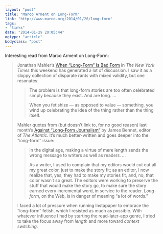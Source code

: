 ```yaml
---
layout: "post"
title: "Marco Arment on Long-Form"
link: "http://www.marco.org/2014/01/26/long-form"
tags: 
- "links"
date: "2014-01-29 20:05:44"
ogtype: "article"
bodyclass: "post"
---
```


Interesting read from Marco Arment on Long-Form:

> Jonathan Mahler’s [When “Long-Form” Is Bad Form](http://www.nytimes.com/2014/01/25/opinion/when-long-form-is-bad-form.html?_r=0) in *The New York Times* this weekend has generated a lot of discussion. I saw it as a sloppy collection of disparate rants with mixed validity, but one resonates:
> 
> > The problem is that long-form stories are too often celebrated simply because they exist. And are long. …
> > 
> > When you fetishize — as opposed to value — something, you wind up celebrating the idea of the thing rather than the thing itself.
> 
> Mahler quotes from (but doesn’t link to, for no good reason) last month’s [Against “Long-Form Journalism”](http://www.theatlantic.com/business/archive/2013/12/against-long-form-journalism/282256/) by James Bennet, editor of *The Atlantic*. It’s much better-written and goes deeper into the “long-form” issue:
> 
> > In the digital age, making a virtue of mere length sends the wrong message to writers as well as readers. …
> > 
> > As a writer, I used to complain that my editors would cut out all my great color, just to make the story fit; as an editor, I now realize that, yes, they had to make my stories fit, and, no, that color wasn’t so great. The editors were working to preserve the stuff that would make the story go, to make sure the story earned every incremental word, in service to the reader. *Long-form*, on the Web, is in danger of meaning “a lot of words.”
> 
> I faced a lot of pressure when running Instapaper to embrace the “long-form” fetish, which I resisted as much as possible. With whatever influence I had by starting the read-later-app genre, I tried to take the focus away from *length* and more toward *context switching*.